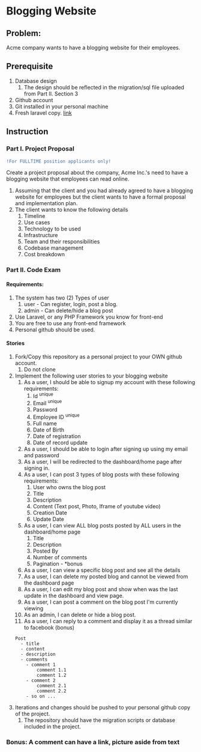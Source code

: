# Blogging Website

## Problem:
Acme company wants to have a blogging website for their employees.

## Prerequisite

1. Database design
   1. The design should be reflected in the migration/sql file uploaded from Part II. Section 3
2. Github account
3. Git installed in your personal machine
4. Fresh laravel copy. [link](https://laravel.com/docs/8.x/installation)

## Instruction

### Part I. Project Proposal

```diff
!For FULLTIME position applicants only! 
```

Create a project proposal about the company, Acme Inc.'s need to have a blogging website that employees can read online.
1. Assuming that the client and you had already agreed to have a blogging website for employees but the client wants to have a formal proposal and implementation plan.
2. The client wants to know the following details
   1. Timeline
   2. Use cases
   3. Technology to be used
   4. Infrastructure 
   5. Team and their responsibilities
   6. Codebase management
   7. Cost breakdown
  


### Part II. Code Exam

#### Requirements: 
   1. The system has two (2) Types of user
      1. user - Can register, login, post a blog. 
      2. admin  - Can delete/hide a blog post
   3. Use Laravel, or any PHP Framework you know for front-end
   4. You are free to use any front-end framework
   5. Personal github should be used. 

#### Stories

1. Fork/Copy this repository as a personal project to your OWN github account.
   1. Do not clone
2. Implement the following user stories to your blogging website
   1. As a user, I should be able to signup my account with these following requirements:
      1. Id <sup>unique</sup>
      2. Email <sup>unique</sup>
      3. Password
      4. Employee ID <sup>unique</sup>
      5. Full name
      6. Date of Birth
      7. Date of registration
      8. Date of record update
   2. As a user, I should be able to login after signing up using my email and password
   3. As a user, I will be redirected to the dashboard/home page after signing in.
   4. As a user, I can post 3 types of blog posts with these following requirements:
      1. User who owns the blog post
      2. Title
      3. Description
      4. Content (Text post, Photo, Iframe of youtube video)
      5. Creation Date
      6. Update Date
   5. As a user, I can view ALL blog posts posted by ALL users in the dashboard/home page
      1. Title
      2. Description
      3. Posted By
      4. Number of comments
      5. Pagination - *bonus
   6. As a user, I can view a specific blog post and see all the details
   7. As a user, I can delete my posted blog and cannot be viewed from the dashboard page
   8. As a user, I can edit my blog post and show when was the last update in the dashboard and view page.
   9. As a user, I can post a comment on the blog post I'm currently viewing
   10. As an admin, I can delete or hide a blog post. 
   11. As a user, I can reply to a comment and display it as a thread similar to facebook (bonus)
    ```
    Post
      - title
      - content
      - description
      - comments
        - comment 1
            comment 1.1
            comment 1.2
        - comment 2
            comment 2.1
            comment 2.2
        - so on ...
    ```
3. Iterations and changes should be pushed to your personal github copy of the project.
   1. The repository should have the migration scripts or database included in the project.


### Bonus: A comment can have a link, picture aside from text
